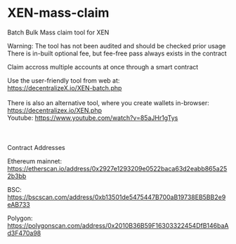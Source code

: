 # XEN-mass-claim
Batch Bulk Mass claim tool for XEN

Warning: The tool has not been audited and should be checked prior usage
There is in-built optional fee, but fee-free pass always exists in the contract

Claim accross multiple accounts at once through a smart contract

Use the user-friendly tool from web at:<br /> https://decentralizeX.io/XEN-batch.php
<br />
<br />
There is also an alternative tool, where you create wallets in-browser:<br />
https://decentralizex.io/XEN.php
<br />
Youtube: https://www.youtube.com/watch?v=85aJHr1gTys
<br />
<br />
<br />
<br />
Contract Addresses

Ethereum mainnet: https://etherscan.io/address/0x2927e1293209e0522baca63d2eabb865a252b3bb

BSC: https://bscscan.com/address/0xb13501de5475447B700aB19738EB5BB2e9eAB733

Polygon: https://polygonscan.com/address/0x2010B36B59F16303322454DfB146baAd3F470a98

